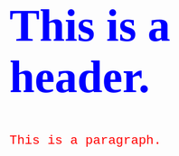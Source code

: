 <!DOCTYPE html>
<html>
<head>
<style>
h1 {
    color: blue;
    font-family: verdana;
    font-size: 80px;
}
p  {
    color: red;
    font-family: courier;
    font-size: 160%;
}
td {
   text-align: right;
}
    .google-visualization-table-th {
   text-align: right;
}
th {
   color: red!important;
}
.google-visualization-table div {
   height: 300px;
}
.google-visualization-table-th:nth-child(4)  {
width: 400px;
}
</style>
</head>
<body>

<h1>This is a header.</h1>
<p>This is a paragraph.</p>

</body>
</html>
